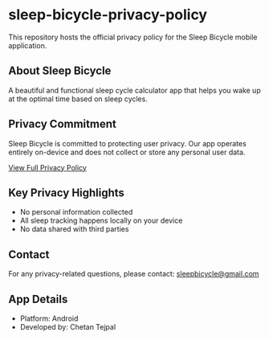 # sleep-bicycle-privacy-policy

This repository hosts the official privacy policy for the Sleep Bicycle mobile application.

## About Sleep Bicycle

A beautiful and functional sleep cycle calculator app that helps you wake up at the optimal time based on sleep cycles.

## Privacy Commitment

Sleep Bicycle is committed to protecting user privacy. Our app operates entirely on-device and does not collect or store any personal user data.

[View Full Privacy Policy](PRIVACY_POLICY.md)

## Key Privacy Highlights

- No personal information collected
- All sleep tracking happens locally on your device
- No data shared with third parties

## Contact

For any privacy-related questions, please contact: sleepbicycle@gmail.com

## App Details

- Platform: Android
- Developed by: Chetan Tejpal
